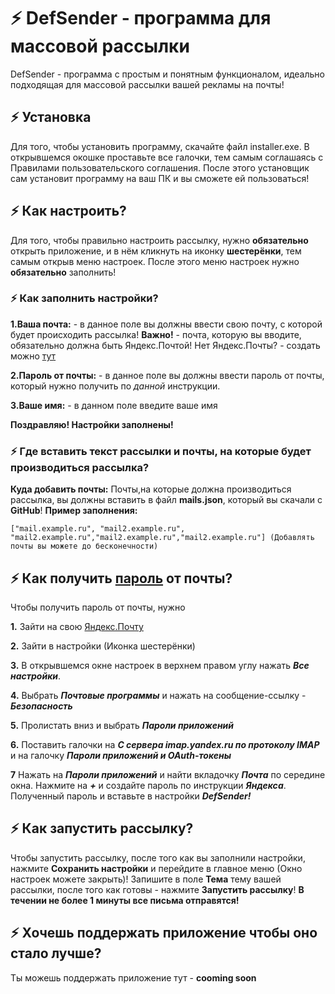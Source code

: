 # ⚡ DefSender - программа для массовой рассылки
DefSender - программа с простым и понятным функционалом, идеально подходящая для массовой рассылки вашей рекламы на почты!

## ⚡ Установка
Для того, чтобы установить программу, скачайте файл installer.exe. В открывшемся окошке проставьте все галочки, тем самым 
соглашаясь с Правилами пользовательского соглашения. После этого установщик сам установит программу на ваш ПК и вы сможете 
ей пользоваться!

## ⚡ Как настроить?
Для того, чтобы правильно настроить рассылку, нужно **обязательно** открыть приложение, и в нём кликнуть на иконку **шестерёнки**, 
тем самым открыв меню настроек. После этого меню настроек нужно **обязательно** заполнить! 
### ⚡ Как заполнить настройки?
**1.Ваша почта:** - в данное поле вы должны ввести свою почту, с которой будет происходить рассылка! **Важно!** - почта, которую 
вы вводите, обязательно должна быть Яндекс.Почтой! Нет Яндекс.Почты? - создать можно [тут](https://360.yandex.ru/mail/)

**2.Пароль от почты:** - в данное поле вы должны ввести пароль от почты, который нужно получить по _данной_ инструкции.

**3.Ваше имя:** - в данном поле введите ваше имя

**Поздравляю! Настройки заполнены!**

### ⚡ Где вставить текст рассылки и почты, на которые будет производиться рассылка?

**Куда добавить почты:** Почты,на которые должна производиться рассылка, вы должны вставить в файл **mails.json**, который вы скачали с **GitHub**!
**Пример заполнения:** 
```
["mail.example.ru", "mail2.example.ru", "mail2.example.ru","mail2.example.ru","mail2.example.ru"] (Добавлять почты вы можете до бесконечности)
```


## ⚡ Как получить [пароль](https://github.com/MiroshanToshan/Rassilka-mail-YANDEX-MAIL-/blob/main/README.md#как-заполнить-настройки) от почты?
Чтобы получить пароль от почты, нужно 

**1.** Зайти на свою [Яндекс.Почту](https://360.yandex.ru/mail/)

**2.** Зайти в настройки (Иконка шестерёнки)

**3.** В открывшемся окне настроек в верхнем правом углу нажать ***Все настройки***.

**4.** Выбрать ***Почтовые программы*** и нажать на сообщение-ссылку - ***Безопасность***

**5.** Пролистать вниз и выбрать ***Пароли приложений***

**6.** Поставить галочки на ***С сервера imap.yandex.ru по протоколу IMAP*** и на галочку ***Пароли приложений и OAuth-токены***

**7** Нажать на ***Пароли приложений*** и найти вкладочку ***Почта*** по середине окна. Нажмите на ***+*** и создайте пароль по инструкции ***Яндекса***.
Полученный пароль и вставьте в настройки ***DefSender!***

## ⚡ Как запустить рассылку?

Чтобы запустить рассылку, после того как вы заполнили настройки, нажмите **Сохранить настройки** и перейдите в главное меню (Окно настроек можете закрыть)!
Запишите в поле **Тема** тему вашей рассылки, после того как готовы - нажмите **Запустить рассылку**!
**В течении не более 1 минуты все письма отправятся!**

## ⚡ Хочешь поддержать приложение чтобы оно стало лучше?

Ты можешь поддержать приложение тут - **cooming soon**
